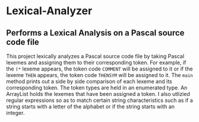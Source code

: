 # Lexical-Analyzer
## Performs a Lexical Analysis on a Pascal source code file

This project lexically analyzes a Pascal source code file by taking Pascal lexemes and assigning them to their corresponding token. For example, 
if the `(*` lexeme appears, the token code `COMMENT` will be assigned to it or if the lexeme `THEN` appears, the token code `THENSYM` will be 
assigned to it. The `main` method prints out a side by side comparison of each lexeme and its corresponding token.
The token types are held in an enumerated type. An ArrayList holds the lexemes that have been assigned a token. I also utlizied regular 
expressions so as to match certain string characteristics such as if a string starts with a letter of the alphabet or if the string starts with an integer.
